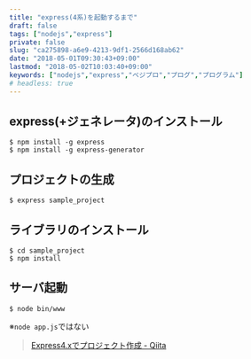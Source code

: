 ```yaml
---
title: "express(4系)を起動するまで"
draft: false
tags: ["nodejs","express"]
private: false
slug: "ca275898-a6e9-4213-9df1-2566d168ab62"
date: "2018-05-01T09:30:43+09:00"
lastmod: "2018-05-02T10:03:40+09:00"
keywords: ["nodejs","express","ベジプロ","プログ","プログラム"]
# headless: true
---
```


## express(+ジェネレータ)のインストール
```
$ npm install -g express
$ npm install -g express-generator
```

## プロジェクトの生成
```
$ express sample_project
```

## ライブラリのインストール
```
$ cd sample_project
$ npm install
```

## サーバ起動
```
$ node bin/www
```
※`node app.js`ではない

> [Express4.xでプロジェクト作成 - Qiita](https://qiita.com/_daisuke/items/66ddf21e79bab8515ae5)
